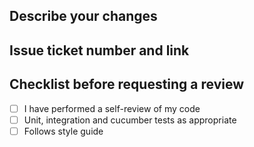 ## Describe your changes

## Issue ticket number and link

## Checklist before requesting a review
- [ ] I have performed a self-review of my code
- [ ] Unit, integration and cucumber tests as appropriate 
- [ ] Follows style guide
